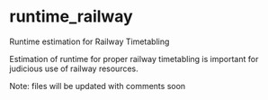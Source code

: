 # runtime_railway
Runtime estimation for Railway Timetabling

Estimation of runtime for proper railway timetabling is important for judicious use of railway resources.

Note: files will be updated with comments soon
